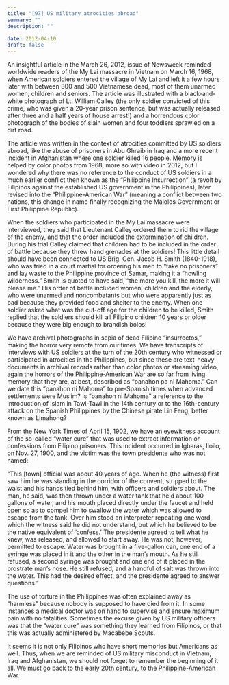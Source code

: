 ```yaml
---
title: "[97] US military atrocities abroad"
summary: ""
description: ""

date: 2012-04-10
draft: false
---
```


An insightful article in the March 26, 2012, issue of Newsweek reminded worldwide readers of the My Lai massacre in Vietnam on March 16, 1968, when American soldiers entered the village of My Lai and left it a few hours later with between 300 and 500 Vietnamese dead, most of them unarmed women, children and seniors. The article was illustrated with a black-and-white photograph of Lt. William Calley (the only soldier convicted of this crime, who was given a 20-year prison sentence, but was actually released after three and a half years of house arrest!) and a horrendous color photograph of the bodies of slain women and four toddlers sprawled on a dirt road.

The article was written in the context of atrocities committed by US soldiers abroad, like the abuse of prisoners in Abu Ghraib in Iraq and a more recent incident in Afghanistan where one soldier killed 16 people. Memory is helped by color photos from 1968, more so with video in 2012, but I wondered why there was no reference to the conduct of US soldiers in a much earlier conflict then known as the “Philippine Insurrection” (a revolt by Filipinos against the established US government in the Philippines), later revised into the “Philippine-American War” (meaning a conflict between two nations, this change in name finally recognizing the Malolos Government or First Philippine Republic).

When the soldiers who participated in the My Lai massacre were interviewed, they said that Lieutenant Calley ordered them to rid the village of the enemy, and that the order included the extermination of children. During his trial Calley claimed that children had to be included in the order of battle because they threw hand grenades at the soldiers! This little detail should have been connected to US Brig. Gen. Jacob H. Smith (1840-1918), who was tried in a court martial for ordering his men to “take no prisoners” and lay waste to the Philippine province of Samar, making it a “howling wilderness.” Smith is quoted to have said, “the more you kill, the more it will please me.”  His order of battle included women, children and the elderly, who were unarmed and noncombatants but who were apparently just as bad because they provided food and shelter to the enemy. When one soldier asked what was the cut-off age for the children to be killed, Smith replied that the soldiers should kill all Filipino children 10 years or older because they were big enough to brandish bolos!

We have archival photographs in sepia of dead Filipino “insurrectos,” making the horror very remote from our times. We have transcripts of interviews with US soldiers at the turn of the 20th century who witnessed or participated in atrocities in the Philippines, but since these are text-heavy documents in archival records rather than color photos or streaming video, again the horrors of the Philippine-American War are so far from living memory that they are, at best, described as “panahon pa ni Mahoma.” Can we date this “panahon ni Mahoma” to pre-Spanish times when advanced settlements were Muslim? Is “panahon ni Mahoma” a reference to the introduction of Islam in Tawi-Tawi in the 14th century or to the 16th-century attack on the Spanish Philippines by the Chinese pirate Lin Feng, better known as Limahong?

From the New York Times of April 15, 1902, we have an eyewitness account of the so-called “water cure” that was used to extract information or confessions from Filipino prisoners. This incident occurred in Igbaras, Iloilo, on Nov. 27, 1900, and the victim was the town presidente who was not named:

“This [town] official was about 40 years of age. When he (the witness) first saw him he was standing in the corridor of the convent, stripped to the waist and his hands tied behind him, with officers and soldiers about. The man, he said, was then thrown under a water tank that held about 100 gallons of water, and his mouth placed directly under the faucet and held open so as to compel him to swallow the water which was allowed to escape from the tank. Over him stood an interpreter repeating one word, which the witness said he did not understand, but which he believed to be the native equivalent of  ‘confess.’ The presidente agreed to tell what he knew, was released, and allowed to start away. He was not, however, permitted to escape. Water was brought in a five-gallon can, one end of a syringe was placed in it and the other in the man’s mouth. As he still refused, a second syringe was brought and one end of it placed in the prostrate man’s nose. He still refused, and a handful of salt was thrown into the water. This had the desired effect, and the presidente agreed to answer questions.”

The use of torture in the Philippines was often explained away as “harmless” because nobody is supposed to have died from it. In some instances a medical doctor was on hand to supervise and ensure maximum pain with no fatalities. Sometimes the excuse given by US military officers was that the “water cure” was something they learned from Filipinos, or that this was actually administered by Macabebe Scouts.

It seems it is not only Filipinos who have short memories but Americans as well. Thus, when we are reminded of US military misconduct in Vietnam, Iraq and Afghanistan, we should not forget to remember the beginning of it all. We must go back to the early 20th century, to the Philippine-American War.
